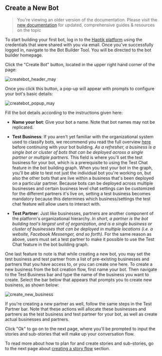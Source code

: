 ## Create a New Bot

> You're viewing an older version of the documentation. Please visit the [new documentation](https://docs.haptik.ai/) for updated, comprehensive guides & resources on the topic

To start building your first bot, log in to the [Haptik platform](https://staging.hellohaptik.com/home/) using the credentials that were shared with you via email. Once you've successfully logged in, navigate to the Bot Builder Tool. You will be directed to the bot builder homepage.

Click the "Create Bot" button, located in the upper right hand corner of the page:

![createbot_header_may](createbot_header_may.png)

Once you click this button, a pop-up will appear with prompts to configure your bot's basic details:

![createbot_popup_may](createbot_popup_may.png)

Fill the bot details according to the instructions given here:

- **Name your bot**: Give your bot a name. Note that bot names may not be replicated. 

- **Test Business**: If you aren't yet familiar with the organizational system used to classify bots, we recommend you read the full overview [here](http://haptik-docs.readthedocs.io/en/latest/bot-configuration/business-creation.html) before continuing with your bot building. *As a refresher, a business is a single bot or cluster of bots that can be deployed across a single partner or multiple partners.* This field is where you'll set the test business for your bot, which is a prerequisite to using the Test Chat feature in the bot building graph. When you test your bot in the graph, you'll be able to test not just the individual bot you're working on, but also the other bots that are live within a business that's been deployed on a particular partner. Because bots can be deployed across multiple businesses and certain business level chat settings can be customized for the different partners it's live on, setting a test business becomes mandatory because this determines which business/settings the test chat feature will allow users to interact with. 

- **Test Partner**: Just like businesses, partners are another component of the platform's organizational hierarchy. *In short, a partner is the bot building tool's largest unit of organization, and is a single business or cluster of businesses that can be deployed in multiple locations (i.e. a website, Facebook Messenger, and so forth).* For the same reason as above, users must set a test partner to make it possible to use the Test Chat feature in the bot building graph. 

One last feature to note is that while creating a new bot, you may set the test business and test partner from a list of pre-existing businesses and partners that you have access to, or you can create one here. To create a new business from the bot creation flow, first name your bot. Then navigate to the Test Business bar and type the name of the business you want to create. Select the bar below that appears that prompts you to create new business, as shown below:

![create_new_business](create_new_business.png)

If you're creating a new partner as well, follow the same steps in the Test Partner bar. Note that these actions will allocate these businesses and partners as the test business and test partner for your bot, as well as create actual businesses and partners. 

Click "Ok" to go on to the next page, where you'll be prompted to input the stories and sub-stories that will make up your conversation flow.

To read more about how to plan for and create stories and sub-stories, go to the next page about [creating a story flow](http://haptik-docs.readthedocs.io/en/latest/bot-builder/creating-story.html) section.
